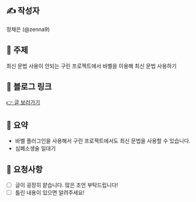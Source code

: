 ## ✍️ 작성자

정채은 (@zenna9)

## 📌 주제

최신 문법 사용이 안되는 구린 프로젝트에서 바벨을 이용해 최신 문법 사용하기

## 🔗 블로그 링크

[👉 글 보러가기](https://zenna9.tistory.com/166)

## 📝 요약

- 바벨 플러그인을 사용해서 구린 프로젝트에서도 최신 문법을 사용할 수 있습니다. 
- 심폐소생술 일대기

## 🤝 요청사항

- [ ] 글이 굉장히 얕습니다. 많은 조언 부탁드립니다!
- [ ] 틀린 내용이 있으면 알려주세요!
